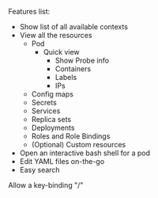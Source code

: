 Features list:

- Show list of all available contexts
- View all the resources
	- Pod
		- Quick view
			- Show Probe info
			- Containers
			- Labels
			- IPs
	- Config maps
	- Secrets
	- Services
	- Replica sets
	- Deployments
 	- Roles and Role Bindings
  	- (Optional) Custom resources	 
- Open an interactive bash shell for a pod
- Edit YAML files on-the-go
- Easy search

Allow a key-binding "/"
